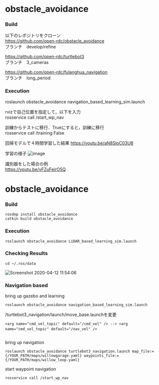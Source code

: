 # obstacle_avoidance

### Build

以下のレポジトリをクローン  
https://github.com/open-rdc/obstacle_avoidance  
ブランチ　develop/refine  

https://github.com/open-rdc/turtlebot3  
ブランチ　3_cameras  

https://github.com/open-rdc/fulanghua_navigation  
ブランチ　long_period  

### Execution
roslaunch obstacle_avoidance navigation_based_learning_sim.launch  

rvizで自己位置を指定して，以下を入力  
rosservice call /start_wp_nav  

訓練からテストに移行．Trueにすると，訓練に移行  
rosservice call  /training False  

回帰モデルで４時間学習した結果
https://youtu.be/aN8SloC03U8

学習の様子
![image](https://user-images.githubusercontent.com/5755200/91647763-52e72f80-ea99-11ea-85b6-aab8f08ad9b4.png)

識別器をした場合の例  
https://youtu.be/vFZuFeirO5Q

# obstacle_avoidance

### Build

```
rosdep install obstacle_avoidance
catkin build obstacle_avoidance
```

### Execution

```
roslaunch obstacle_avoidance LiDAR_based_learning_sim.launch
```

### Checking Results

```
cd ~/.ros/data
```

![Screenshot 2020-04-12 11:54:06](https://user-images.githubusercontent.com/5755200/79059403-87a64600-7cb4-11ea-894c-1d5d825748a6.png)

### Navigation based
bring up gazebo and learning
```
roslaunch obstacle_avoidance navigation_based_learning_sim.launch
```

 /turtlebot3_navigation/launch/move_base.launchを変更
```
<arg name="cmd_vel_topic" default="/cmd_vel" /> --> <arg name="cmd_vel_topic" default="/nav_vel" />　
 
```

bring up navigation
```
roslaunch obstacle_avoidance turtlebot3_navigation.launch map_file:={/YOUR_PATH/maps/willowgarage.yaml} waypoints_file:={/YOUR_PATH/maps/willow_loop.yaml}
```

start waypoint navigation
```
rosservice call /start_wp_nav
```
